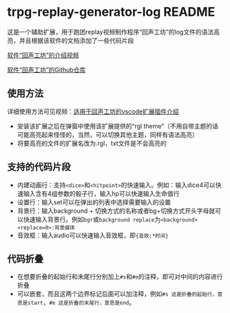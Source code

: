 # trpg-replay-generator-log README

这是一个辅助扩展，用于跑团replay视频制作程序“回声工坊”的log文件的语法高亮，并且根据该软件的文档添加了一些代码片段

[软件“回声工坊”的介绍视频](https://www.bilibili.com/video/BV1GY4y1H7wK/)

[软件“回声工坊”的Github仓库](https://github.com/DanDDXuanX/TRPG-Replay-Generator)

## 使用方法

详细使用方法可见视频：[适用于回声工坊的vscode扩展插件介绍](https://www.bilibili.com/video/BV1yt4y1p7xa/)

- 安装该扩展之后在弹窗中使用该扩展提供的“rgl theme”（不用自带主题的话可能高亮起来怪怪的，当然，可以切换其他主题，同样有语法高亮）
- 将要高亮的文件的扩展名改为.rgl，txt文件是不会高亮的

## 支持的代码片段

- 内建动画行：支持`<dice>`和`<hitpoint>`的快速输入。例如：输入dice4可以快速输入含有4组参数的骰子行，输入hp可以快速输入生命值行
- 设置行：输入set可以在弹出的列表中选择需要输入的设置
- 背景行：输入background + 切换方式的名称或者bg+切换方式开头字母就可以快速输入背景行。例如`bgr`或`background replace`为`<background><replace=0>:背景媒体`
- 音效框：输入audio可以快速输入音效框，即`{音效;*时间}`

## 代码折叠

- 在想要折叠的起始行和末尾行分别加上`#s`和`#e`的注释，即可对中间的内容进行折叠
- 可以嵌套，而且这两个边界标记后面可以加注释，例如`#s 这是折叠的起始行，意思是start`，`#e 这是折叠的末尾行，意思是end`。